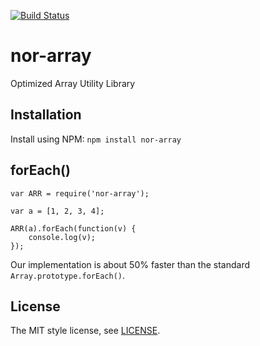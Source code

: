 [![Build Status](https://secure.travis-ci.org/Sendanor/nor-array.png?branch=master)](http://travis-ci.org/Sendanor/nor-array)

nor-array
=========

Optimized Array Utility Library

Installation
------------

Install using NPM: `npm install nor-array`

forEach()
---------

```
var ARR = require('nor-array');

var a = [1, 2, 3, 4];

ARR(a).forEach(function(v) {
	console.log(v);
});
```

Our implementation is about 50% faster than the standard `Array.prototype.forEach()`.

License
-------

The MIT style license, see [LICENSE](https://raw.githubusercontent.com/sendanor/nor-array/master/LICENSE).
